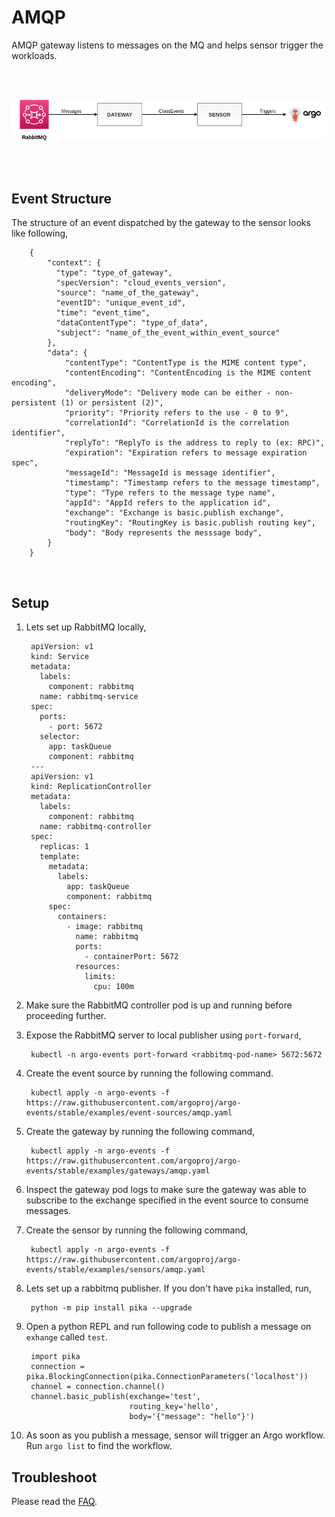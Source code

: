 # AMQP

AMQP gateway listens to messages on the MQ and helps sensor trigger the workloads.  

<br/>
<br/>

<p align="center">
  <img src="https://github.com/argoproj/argo-events/blob/master/docs/assets/amqp-setup.png?raw=true" alt="AMQP Setup"/>
</p>

<br/>
<br/>

## Event Structure

The structure of an event dispatched by the gateway to the sensor looks like following,

        {
            "context": {
              "type": "type_of_gateway",
              "specVersion": "cloud_events_version",
              "source": "name_of_the_gateway",
              "eventID": "unique_event_id",
              "time": "event_time",
              "dataContentType": "type_of_data",
              "subject": "name_of_the_event_within_event_source"
            },
            "data": {
              	"contentType": "ContentType is the MIME content type",
              	"contentEncoding": "ContentEncoding is the MIME content encoding",
              	"deliveryMode": "Delivery mode can be either - non-persistent (1) or persistent (2)",
              	"priority": "Priority refers to the use - 0 to 9",
              	"correlationId": "CorrelationId is the correlation identifier",
              	"replyTo": "ReplyTo is the address to reply to (ex: RPC)",
              	"expiration": "Expiration refers to message expiration spec",
              	"messageId": "MessageId is message identifier",
              	"timestamp": "Timestamp refers to the message timestamp",
              	"type": "Type refers to the message type name",
              	"appId": "AppId refers to the application id",
              	"exchange": "Exchange is basic.publish exchange",
              	"routingKey": "RoutingKey is basic.publish routing key",
              	"body": "Body represents the messsage body",
            }
        }

<br/>

## Setup

1. Lets set up RabbitMQ locally,

        apiVersion: v1
        kind: Service
        metadata:
          labels:
            component: rabbitmq
          name: rabbitmq-service
        spec:
          ports:
            - port: 5672
          selector:
            app: taskQueue
            component: rabbitmq
        ---
        apiVersion: v1
        kind: ReplicationController
        metadata:
          labels:
            component: rabbitmq
          name: rabbitmq-controller
        spec:
          replicas: 1
          template:
            metadata:
              labels:
                app: taskQueue
                component: rabbitmq
            spec:
              containers:
                - image: rabbitmq
                  name: rabbitmq
                  ports:
                    - containerPort: 5672
                  resources:
                    limits:
                      cpu: 100m

2. Make sure the RabbitMQ controller pod is up and running before proceeding further.

3. Expose the RabbitMQ server to local publisher using `port-forward`,

        kubectl -n argo-events port-forward <rabbitmq-pod-name> 5672:5672

4. Create the event source by running the following command.

        kubectl apply -n argo-events -f https://raw.githubusercontent.com/argoproj/argo-events/stable/examples/event-sources/amqp.yaml

5. Create the gateway by running the following command,

        kubectl apply -n argo-events -f https://raw.githubusercontent.com/argoproj/argo-events/stable/examples/gateways/amqp.yaml

6. Inspect the gateway pod logs to make sure the gateway was able to subscribe to the exchange specified in the event source to consume messages.

7. Create the sensor by running the following command,

        kubectl apply -n argo-events -f https://raw.githubusercontent.com/argoproj/argo-events/stable/examples/sensors/amqp.yaml

8. Lets set up a rabbitmq publisher. If you don't have `pika` installed, run,

        python -m pip install pika --upgrade

9. Open a python REPL and run following code to publish a message on `exhange` called `test`. 

        import pika
        connection = pika.BlockingConnection(pika.ConnectionParameters('localhost'))
        channel = connection.channel()
        channel.basic_publish(exchange='test',
                              routing_key='hello',
                              body='{"message": "hello"}')

10. As soon as you publish a message, sensor will trigger an Argo workflow. Run `argo list` to find the workflow. 
                                                                            
## Troubleshoot
Please read the [FAQ](https://argoproj.github.io/argo-events/FAQ/).



